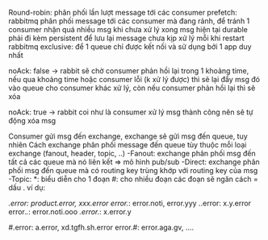 Round-robin: phân phối lần lượt message tới các consumer
prefetch: rabbitmq phân phối message tới các consumer mà đang rảnh, để tránh 1 consumer nhận quá nhiều msg khi chưa xử lý xong msg hiện tại
durable phải đi kèm persistent để lưu lại message chưa kịp xử lý mỗi khi restart rabbitmq
exclusive: để 1 queue chỉ được kết nối và sử dụng bởi 1 app duy nhất

noAck: false -> rabbit sẽ chờ consumer phản hồi lại trong 1 khoảng time, nếu qua khoảng time hoặc consumer lỗi (k xử lý được) thì sẽ lại đẩy msg đó vào queue cho consumer khác xử lý, còn nếu consumer phản hồi lại thì sẽ xóa

noAck: true -> rabbit coi như là consumer xử lý msg thành công nên sẽ tự động xóa msg



Consumer gửi msg đến exchange, exchange sẽ gửi msg đến queue, tuy nhiên
Cách exchange phân phối message đến queue tùy thuộc mỗi loại exchange (fanout, header, topic, ..)
-Fanout: exchange phân phối msg đến tất cả các queue mà nó liên kết => mô hình pub/sub
-Direct: exchange phân phối msg đến queue mà có routing key trùng khớp với routing key của msg
-Topic:
*: biểu diễn cho 1 đoạn
#: cho nhiều đoạn
các đoạn sẽ ngăn cách = dấu .
ví dụ:

*.error: product.error, xxx.error
error.*: error.noti, error.yyy
*.*.error: x.y.error
error.*.*: error.noti.ooo
*.error.*: x.error.y

#.error: a.error, xd.tgfh.sh.error
error.#: error.aga.gv, ....